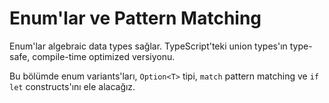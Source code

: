 # Enum'lar ve Pattern Matching

Enum'lar algebraic data types sağlar. TypeScript'teki union types'ın type-safe, compile-time optimized versiyonu.

Bu bölümde enum variants'ları, `Option<T>` tipi, `match` pattern matching ve `if let` constructs'ını ele alacağız.

